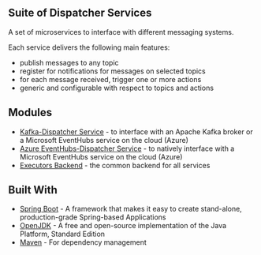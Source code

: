 Suite of Dispatcher Services
----
A set of microservices to interface with different messaging systems.

Each service delivers the following main features:
* publish messages to any topic
* register for notifications for messages on selected topics
* for each message received, trigger one or more actions
* generic and configurable with respect to topics and actions


## Modules

* [Kafka-Dispatcher Service](kafka-service/README.md) - to interface with an Apache Kafka broker or a Microsoft EventHubs service on the cloud (Azure)
* [Azure EventHubs-Dispatcher Service](eventhubs-service) - to natively interface with a Microsoft EventHubs service on the cloud (Azure)
* [Executors Backend](executors) - the common backend for all services


## Built With
* [Spring Boot](https://spring.io/projects/spring-boot) - A framework that makes it easy to create stand-alone, production-grade Spring-based Applications
* [OpenJDK](https://openjdk.java.net/) - A free and open-source implementation of the Java Platform, Standard Edition
* [Maven](https://maven.apache.org/) - For dependency management